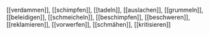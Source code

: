 [[verdammen]], [[schimpfen]], [[tadeln]], [[auslachen]], [[grummeln]], [[beleidigen]], [[schmeicheln]], [[beschimpfen]], [[beschweren]], [[reklamieren]], [[vorwerfen]], [[schmähen]], [[kritisieren]]
